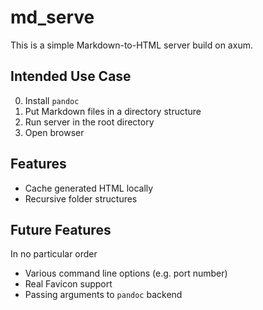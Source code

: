# md_serve

This is a simple Markdown-to-HTML server build on axum.

## Intended Use Case

0. Install `pandoc`
1. Put Markdown files in a directory structure
2. Run server in the root directory
3. Open browser

## Features

- Cache generated HTML locally
- Recursive folder structures

## Future Features

In no particular order
- Various command line options (e.g. port number)
- Real Favicon support
- Passing arguments to `pandoc` backend
